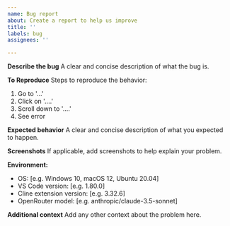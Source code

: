 ```yaml
---
name: Bug report
about: Create a report to help us improve
title: ''
labels: bug
assignees: ''

---
```


**Describe the bug**
A clear and concise description of what the bug is.

**To Reproduce**
Steps to reproduce the behavior:
1. Go to '...'
2. Click on '....'
3. Scroll down to '....'
4. See error

**Expected behavior**
A clear and concise description of what you expected to happen.

**Screenshots**
If applicable, add screenshots to help explain your problem.

**Environment:**
 - OS: [e.g. Windows 10, macOS 12, Ubuntu 20.04]
 - VS Code version: [e.g. 1.80.0]
 - Cline extension version: [e.g. 3.32.6]
 - OpenRouter model: [e.g. anthropic/claude-3.5-sonnet]

**Additional context**
Add any other context about the problem here.
